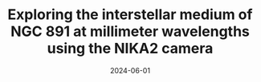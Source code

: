 ---
title: "Exploring the interstellar medium of NGC 891 at millimeter wavelengths using the NIKA2 camera"
collection: "publications"
category: "co_procs"
permalink: /publications/2024EPJWC29300026K
link: https://ui.adsabs.harvard.edu/abs/2024EPJWC.29300026K/abstract
date: 2024-06-01
venue: "European Physical Journal Web of Conferences"
citation: "Katsioli, S., Adam, R., Ade, P., et al. (2024), European Physical Journal Web of Conferences, 293, 00026."
---